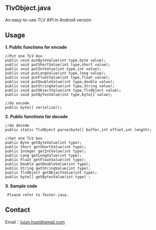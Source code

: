 TlvObject.java
----------

An easy-to-use TLV API in Android version

Usage
----------

 **1. Public functions for encode**

    //Put one TLV box
    public void putByteValue(int type,byte value);        
    public void putShortValue(int type,short value);    
    public void putIntValue(int type,int value);    
    public void putLongValue(int type,long value);    
    public void putFloatValue(int type,float value);    
    public void putDoubleValue(int type,double value);    
    public void putStringValue(int type,String value);
    public void putObjectValue(int type,TlvObject value);    
    public void putBytesValue(int type,byte[] value);    

    //do encode
    public byte[] serialize(); 
    
 **2. Public functions for decode**
 
    //do decode
    public static TlvObject parse(byte[] buffer,int offset,int length);
    
    //Get one TLV box
    public Byte getByteValue(int type);        
    public Short getShortValue(int type);    
    public Integer getIntValue(int type);    
    public Long getLongValue(int type);    
    public Float getFloatValue(int type);    
    public Double getDoubleValue(int type);        
    public String getStringValue(int type);
    public TlvObject getObjectValue(int type); 
    public byte[] getBytesValue(int type) ;

 **3. Sample code**
 
     Please refer to Tester.java.

Contact
----------
Email：lujun.hust@gmail.com
